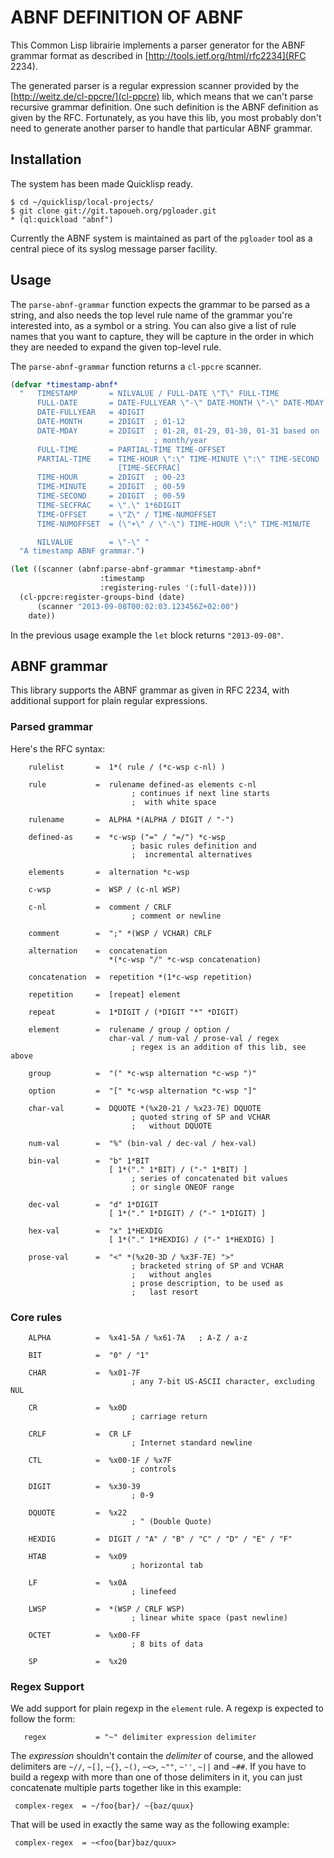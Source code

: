 # ABNF DEFINITION OF ABNF

This Common Lisp librairie implements a parser generator for the ABNF
grammar format as described in [http://tools.ietf.org/html/rfc2234](RFC
2234).

The generated parser is a regular expression scanner provided by the
[http://weitz.de/cl-ppcre/](cl-ppcre) lib, which means that we can't parse
recursive grammar definition. One such definition is the ABNF definition as
given by the RFC. Fortunately, as you have this lib, you most probably don't
need to generate another parser to handle that particular ABNF grammar.

## Installation

The system has been made Quicklisp ready.

    $ cd ~/quicklisp/local-projects/
	$ git clone git://git.tapoueh.org/pgloader.git
	* (ql:quickload "abnf")

Currently the ABNF system is maintained as part of the `pgloader` tool as a
central piece of its syslog message parser facility.

## Usage

The `parse-abnf-grammar` function expects the grammar to be parsed as a
string, and also needs the top level rule name of the grammar you're
interested into, as a symbol or a string. You can also give a list of rule
names that you want to capture, they will be capture in the order in which
they are needed to expand the given top-level rule.

The `parse-abnf-grammar` function returns a `cl-ppcre` scanner.

~~~ {#example.lisp .commonlisp .numberLines}
(defvar *timestamp-abnf*
  "   TIMESTAMP       = NILVALUE / FULL-DATE \"T\" FULL-TIME
      FULL-DATE       = DATE-FULLYEAR \"-\" DATE-MONTH \"-\" DATE-MDAY
      DATE-FULLYEAR   = 4DIGIT
      DATE-MONTH      = 2DIGIT  ; 01-12
      DATE-MDAY       = 2DIGIT  ; 01-28, 01-29, 01-30, 01-31 based on
                                ; month/year
      FULL-TIME       = PARTIAL-TIME TIME-OFFSET
      PARTIAL-TIME    = TIME-HOUR \":\" TIME-MINUTE \":\" TIME-SECOND
                        [TIME-SECFRAC]
      TIME-HOUR       = 2DIGIT  ; 00-23
      TIME-MINUTE     = 2DIGIT  ; 00-59
      TIME-SECOND     = 2DIGIT  ; 00-59
      TIME-SECFRAC    = \".\" 1*6DIGIT
      TIME-OFFSET     = \"Z\" / TIME-NUMOFFSET
      TIME-NUMOFFSET  = (\"+\" / \"-\") TIME-HOUR \":\" TIME-MINUTE

      NILVALUE        = \"-\" "
  "A timestamp ABNF grammar.")

(let ((scanner (abnf:parse-abnf-grammar *timestamp-abnf*
					:timestamp
					:registering-rules '(:full-date))))
  (cl-ppcre:register-groups-bind (date)
      (scanner "2013-09-08T00:02:03.123456Z+02:00")
    date))
~~~

In the previous usage example the `let` block returns `"2013-09-08"`.

## ABNF grammar

This library supports the ABNF grammar as given in RFC 2234, with additional
support for plain regular expressions.

### Parsed grammar

Here's the RFC syntax:

        rulelist       =  1*( rule / (*c-wsp c-nl) )

        rule           =  rulename defined-as elements c-nl
                               ; continues if next line starts
                               ;  with white space

        rulename       =  ALPHA *(ALPHA / DIGIT / "-")

        defined-as     =  *c-wsp ("=" / "=/") *c-wsp
                               ; basic rules definition and
                               ;  incremental alternatives

        elements       =  alternation *c-wsp

        c-wsp          =  WSP / (c-nl WSP)

        c-nl           =  comment / CRLF
                               ; comment or newline

        comment        =  ";" *(WSP / VCHAR) CRLF

        alternation    =  concatenation
                          *(*c-wsp "/" *c-wsp concatenation)

        concatenation  =  repetition *(1*c-wsp repetition)

        repetition     =  [repeat] element

        repeat         =  1*DIGIT / (*DIGIT "*" *DIGIT)

        element        =  rulename / group / option /
                          char-val / num-val / prose-val / regex
                               ; regex is an addition of this lib, see above

        group          =  "(" *c-wsp alternation *c-wsp ")"

        option         =  "[" *c-wsp alternation *c-wsp "]"

        char-val       =  DQUOTE *(%x20-21 / %x23-7E) DQUOTE
                               ; quoted string of SP and VCHAR
                               ;   without DQUOTE

        num-val        =  "%" (bin-val / dec-val / hex-val)

        bin-val        =  "b" 1*BIT
                          [ 1*("." 1*BIT) / ("-" 1*BIT) ]
                               ; series of concatenated bit values
                               ; or single ONEOF range

        dec-val        =  "d" 1*DIGIT
                          [ 1*("." 1*DIGIT) / ("-" 1*DIGIT) ]

        hex-val        =  "x" 1*HEXDIG
                          [ 1*("." 1*HEXDIG) / ("-" 1*HEXDIG) ]

        prose-val      =  "<" *(%x20-3D / %x3F-7E) ">"
                               ; bracketed string of SP and VCHAR
                               ;   without angles
                               ; prose description, to be used as
                               ;   last resort

### Core rules

        ALPHA          =  %x41-5A / %x61-7A   ; A-Z / a-z

        BIT            =  "0" / "1"

        CHAR           =  %x01-7F
                               ; any 7-bit US-ASCII character, excluding NUL

        CR             =  %x0D
                               ; carriage return

        CRLF           =  CR LF
                               ; Internet standard newline

        CTL            =  %x00-1F / %x7F
                               ; controls

        DIGIT          =  %x30-39
                               ; 0-9

        DQUOTE         =  %x22
                               ; " (Double Quote)

        HEXDIG         =  DIGIT / "A" / "B" / "C" / "D" / "E" / "F"

        HTAB           =  %x09
                               ; horizontal tab

        LF             =  %x0A
                               ; linefeed

        LWSP           =  *(WSP / CRLF WSP)
                               ; linear white space (past newline)

        OCTET          =  %x00-FF
                               ; 8 bits of data

        SP             =  %x20

### Regex Support

We add support for plain regexp in the `element` rule. A regexp is expected
to follow the form:

       regex           = "~" delimiter expression delimiter

The *expression* shouldn't contain the *delimiter* of course, and the
allowed delimiters are `~//`, `~[]`, `~{}`, `~()`, `~<>`, `~""`, `~''`,
`~||` and `~##`. If you have to build a regexp with more than one of those
delimiters in it, you can just concatenate multiple parts together like in
this example:

     complex-regex  = ~/foo{bar}/ ~{baz/quux}

That will be used in exactly the same way as the following example:

     complex-regex  = ~<foo{bar}baz/quux>


